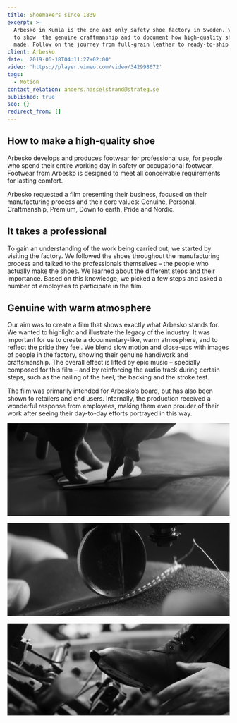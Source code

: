```yaml
---
title: Shoemakers since 1839
excerpt: >-
  Arbesko in Kumla is the one and only safety shoe factory in Sweden. We wanted
  to show  the genuine craftmanship and to document how high-quality shoes are
  made. Follow on the journey from full-grain leather to ready-to-ship shoes.
client: Arbesko
date: '2019-06-18T04:11:27+02:00'
video: 'https://player.vimeo.com/video/342998672'
tags:
  - Motion
contact_relation: anders.hasselstrand@strateg.se
published: true
seo: {}
redirect_from: []
---
```

## How to make a high-quality shoe

Arbesko develops and produces footwear for professional use, for people who spend their entire working day in safety or occupational footwear. Footwear from Arbesko is designed to meet all conceivable requirements for lasting comfort. 

Arbesko requested a film presenting their business, focused on their manufacturing process and their core values: Genuine, Personal, Craftmanship, Premium, Down to earth, Pride and Nordic. 

## It takes a professional

To gain an understanding of the work being carried out, we started by visiting the factory. We followed the shoes throughout the manufacturing process and talked to the professionals themselves – the people who actually make the shoes. We learned about the different steps and their importance. Based on this knowledge, we picked a few steps and asked a number of employees to participate in the film. 

## Genuine with warm atmosphere

Our aim was to create a film that shows exactly what Arbesko stands for. We wanted to highlight and illustrate the legacy of the industry. It was important for us to create a documentary-like, warm atmosphere, and to reflect the pride they feel. We blend slow motion and close-ups with images of people in the factory, showing their genuine handiwork and craftsmanship. The overall effect is lifted by epic music – specially composed for this film – and by reinforcing the audio track during certain steps, such as the nailing of the heel, the backing and the stroke test.

The film was primarily intended for Arbesko’s board, but has also been shown to retailers and end users. Internally, the production received a wonderful response from employees, making them even prouder of their work after seeing their day-to-day efforts portrayed in this way.

<Column md="6">

![](/content/media/uploads/case-arbesko-stillbild-6.jpg)

</Column>
<Column md="6">

![](/content/media/uploads/case-arbesko-stillbild-7.jpg)

</Column>

![](/content/media/uploads/case-arbesko-stillbild-8.jpg)
